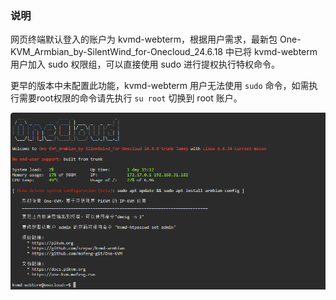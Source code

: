 ### 说明

网页终端默认登入的账户为 kvmd-webterm，根据用户需求，最新包 One-KVM_Armbian_by-SilentWind_for-Onecloud_24.6.18 中已将 kvmd-webterm 用户加入 sudo 权限组，可以直接使用 sudo 进行提权执行特权命令。

更早的版本中未配置此功能，kvmd-webterm 用户无法使用 `sudo` 命令，如需执行需要root权限的命令请先执行 `su root` 切换到 root 账户。

![image-20240622160417474](../img/image-20240622160417474.png)